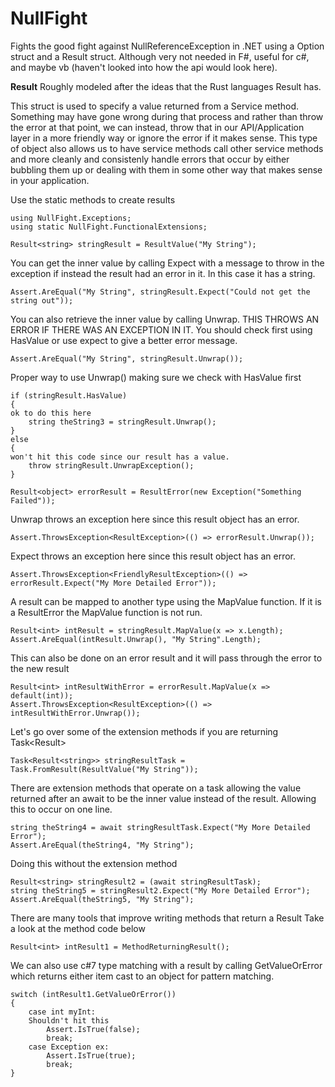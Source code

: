 # NullFight
Fights the good fight against NullReferenceException in .NET using a Option struct and a Result struct. Although very not needed in F#, useful for c#, and maybe vb (haven't looked into how the api would look here).



**Result**
Roughly modeled after the ideas that the Rust languages Result has.

This struct is used to specify a value returned from a Service method. Something may have gone wrong during that process and rather than throw the error at that point, we can instead, throw that in our API/Application layer in a more friendly way or ignore the error if it makes sense. This type of object also allows us to have service methods call other service methods and more cleanly and consistenly handle errors that occur by either bubbling them up or dealing with them in some other way that makes sense in your application.

Use the static methods to create results

    using NullFight.Exceptions;
    using static NullFight.FunctionalExtensions;

    Result<string> stringResult = ResultValue("My String");


 You can get the inner value by calling Expect with a message to throw in the
 exception if instead the result had an error in it. In this case it has a string.

    Assert.AreEqual("My String", stringResult.Expect("Could not get the string out"));

You can also retrieve the inner value by calling Unwrap. THIS THROWS AN ERROR IF THERE
WAS AN EXCEPTION IN IT. You should check first using HasValue or use expect to give a better error message.

    Assert.AreEqual("My String", stringResult.Unwrap());

Proper way to use Unwrap() making sure we check with HasValue first

    if (stringResult.HasValue)
    {
    ok to do this here
        string theString3 = stringResult.Unwrap();
    }
    else
    {
    won't hit this code since our result has a value.
        throw stringResult.UnwrapException();
    }

    Result<object> errorResult = ResultError(new Exception("Something Failed"));

Unwrap throws an exception here since this result object has an error.

    Assert.ThrowsException<ResultException>(() => errorResult.Unwrap());

Expect throws an exception here since this result object has an error.

    Assert.ThrowsException<FriendlyResultException>(() => errorResult.Expect("My More Detailed Error"));

A result can be mapped to another type using the MapValue function. If it is a ResultError the MapValue function is not run.

    Result<int> intResult = stringResult.MapValue(x => x.Length);
    Assert.AreEqual(intResult.Unwrap(), "My String".Length);

This can also be done on an error result and it will pass through the error to the new result

    Result<int> intResultWithError = errorResult.MapValue(x => default(int));
    Assert.ThrowsException<ResultException>(() => intResultWithError.Unwrap());

Let's go over some of the extension methods if you are returning Task<Result<T>>

    Task<Result<string>> stringResultTask = Task.FromResult(ResultValue("My String"));

There are extension methods that operate on a task allowing the value returned after an await
to be the inner value instead of the result. Allowing this to occur on one line.

    string theString4 = await stringResultTask.Expect("My More Detailed Error");
    Assert.AreEqual(theString4, "My String");

Doing this without the extension method

    Result<string> stringResult2 = (await stringResultTask);
    string theString5 = stringResult2.Expect("My More Detailed Error");
    Assert.AreEqual(theString5, "My String");

There are many tools that improve writing methods that return a Result Take a look at the method code below

    Result<int> intResult1 = MethodReturningResult();

We can also use c#7 type matching with a result by calling GetValueOrError which returns either item cast to an object for
pattern matching.

    switch (intResult1.GetValueOrError())
    {
        case int myInt:
        Shouldn't hit this
            Assert.IsTrue(false);
            break;
        case Exception ex:
            Assert.IsTrue(true);
            break;
    }
